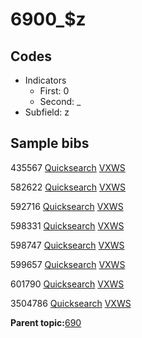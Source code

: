# 6900\_$z

## Codes

-   Indicators
    -   First: 0
    -   Second: \_
-   Subfield: z

## Sample bibs

435567 [Quicksearch](https://search.library.yale.edu/catalog/435567) [VXWS](http://prodorbis.library.yale.edu:7014/vxws/GetHoldingsService?bibId=435567)

582622 [Quicksearch](https://search.library.yale.edu/catalog/582622) [VXWS](http://prodorbis.library.yale.edu:7014/vxws/GetHoldingsService?bibId=582622)

592716 [Quicksearch](https://search.library.yale.edu/catalog/592716) [VXWS](http://prodorbis.library.yale.edu:7014/vxws/GetHoldingsService?bibId=592716)

598331 [Quicksearch](https://search.library.yale.edu/catalog/598331) [VXWS](http://prodorbis.library.yale.edu:7014/vxws/GetHoldingsService?bibId=598331)

598747 [Quicksearch](https://search.library.yale.edu/catalog/598747) [VXWS](http://prodorbis.library.yale.edu:7014/vxws/GetHoldingsService?bibId=598747)

599657 [Quicksearch](https://search.library.yale.edu/catalog/599657) [VXWS](http://prodorbis.library.yale.edu:7014/vxws/GetHoldingsService?bibId=599657)

601790 [Quicksearch](https://search.library.yale.edu/catalog/601790) [VXWS](http://prodorbis.library.yale.edu:7014/vxws/GetHoldingsService?bibId=601790)

3504786 [Quicksearch](https://search.library.yale.edu/catalog/3504786) [VXWS](http://prodorbis.library.yale.edu:7014/vxws/GetHoldingsService?bibId=3504786)

**Parent topic:**[690](../../tags/690/690.md)

